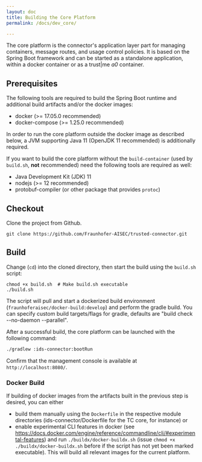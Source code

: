 ```yaml
---
layout: doc
title: Building the Core Platform
permalink: /docs/dev_core/

---
```


The core platform is the connector's application layer part for managing containers, message routes, and usage control policies. It is based on the Spring Boot framework and can be started as a standalone application, within a docker container or as a trust\|me _a0_ container.

## Prerequisites 

The following tools are required to build the Spring Boot runtime and additional build artifacts and/or the docker images:

* docker (>= 17.05.0 recommended)
* docker-compose (>= 1.25.0 recommended)

In order to run the core platform outside the docker image as described below, a JVM supporting Java 11 (OpenJDK 11 recommended) is additionally required.

If you want to build the core platform without the `build-container` (used by `build.sh`, **not** recommended) need the following tools are required as well:

* Java Development Kit (JDK) 11
* nodejs (>= 12 recommended)
* protobuf-compiler (or other package that provides `protoc`)

## Checkout

Clone the project from Github.

```
git clone https://github.com/Fraunhofer-AISEC/trusted-connector.git
```

## Build

Change (`cd`) into the cloned directory, then start the build using the `build.sh` script:

```
chmod +x build.sh  # Make build.sh executable
./build.sh
```

The script will pull and start a dockerized build environment (`fraunhoferaisec/docker-build:develop`) and perform the gradle build.
You can specify custom build targets/flags for gradle, defaults are "build check --no-daemon --parallel".

After a successful build, the core platform can be launched with the following command:


```bash
./gradlew :ids-connector:bootRun 
```

Confirm that the management console is available at `http://localhost:8080/`.

### Docker Build

If building of docker images from the artifacts built in the previous step is desired, you can either

* build them manually using the `Dockerfile` in the respective module directories (ids-connector/Dockerfile for the TC core, for instance) or
* enable experimental CLI features in docker (see https://docs.docker.com/engine/reference/commandline/cli/#experimental-features) and run `./buildx/docker-buildx.sh` (issue `chmod +x ./buildx/docker-buildx.sh` before if the script has not yet been marked executable). This will build all relevant images for the current platform.

